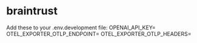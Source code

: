 # braintrust

Add these to your .env.development file:
OPENAI_API_KEY=
OTEL_EXPORTER_OTLP_ENDPOINT=
OTEL_EXPORTER_OTLP_HEADERS=
